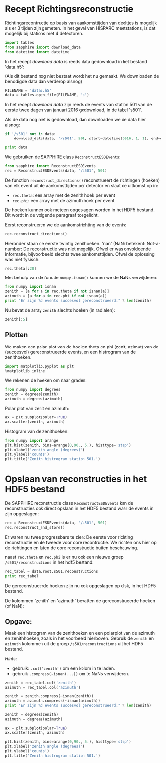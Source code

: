 # Recept Richtingsreconstructie

Richtingsrecontructie op basis van aankomsttijden van deeltjes is mogelijk als
er 3 tijden zijn gemeten. In het geval van HiSPARC meetstations, is dat mogelijk
bij stations met 4 detectoren.


```python
import tables
from sapphire import download_data
from datetime import datetime
```

In het recept *download data* is reeds data gedownload in het bestand 'data.h5':

(Als dit bestand nog niet bestaat wordt het nu gemaakt. We downloaden de
benodigde data dan verderop alsnog)


```python
FILENAME = 'data5.h5'
data = tables.open_file(FILENAME, 'a')
```

In het recept *download data* zijn reeds de events van station 501 van de eerste
twee dagen van januari 2016 gedownload, in de tabel 's501'.

Als de data nog niet is gedownload, dan downloaden we de data hier alsnog:


```python
if '/s501' not in data:
    download_data(data, '/s501', 501, start=datetime(2016, 1, 1), end=datetime(2016,1,3))
```


```python
print data
```

We gebruiken de SAPPHiRE class `ReconstructESDEvents`:


```python
from sapphire import ReconstructESDEvents
rec = ReconstructESDEvents(data, '/s501', 501)
```

De function `reconstruct_directions()` reconstrueert de richtingen (hoeken) van
elk event uit de aankomsttijden per detector en slaat de uitkomst op in:
- `rec.theta`: een array met de zenith hoek per event
- `rec.phi`: een array met de azimuth hoek per event

De hoeken kunnen ook meteen opgeslagen worden in het HDF5 bestand. Dit wordt in
de volgende paragraaf toegelicht.

Eerst reconstrueren we de aankomstrichting van de events:


```python
rec.reconstruct_directions()
```

Hieronder staan de eerste twintig zenithoeken. 'nan' (NaN) betekent:
Not-a-number: De reconstructie was niet mogelijk. Ofwel er was onvoldoende
informatie, bijvoorbeeld slechts twee aankomsttijden. Ofwel de oplossing was
niet fysisch:


```python
rec.theta[:20]
```

Met behulp van de functie `numpy.isnan()` kunnen we de NaNs verwijderen:


```python
from numpy import isnan
zenith = [a for a in rec.theta if not isnan(a)]
azimuth = [a for a in rec.phi if not isnan(a)]
print "Er zijn %d events succesvol gereconstrueerd." % len(zenith)            
```

Nu bevat de array `zenith` slechts hoeken (in radialen):


```python
zenith[:5]
```

## Plotten

We maken een polar-plot van de hoeken theta en phi (zenit, azimut) van de
(succesvol) gereconstrueerde events, en een histrogram van de zenithoeken.


```python
import matplotlib.pyplot as plt
%matplotlib inline
```

We rekenen de hoeken om naar graden:


```python
from numpy import degrees
zenith = degrees(zenith)
azimuth = degrees(azimuth)
```

Polar plot van zenit en azimuth:


```python
ax = plt.subplot(polar=True)
ax.scatter(zenith, azimuth)
```

Histogram van de zenithoeken:


```python
from numpy import arange
plt.hist(zenith, bins=arange(0,90., 5.), histtype='step')
plt.xlabel('zenith angle (degrees)')
plt.ylabel('counts')
plt.title('Zenith histrogram station 501.')
```

# Opslaan van reconstructies in het HDF5 bestand

De SAPPHiRE reconstructie class `ReconstructESDEvents` kan de reconstructies ook
direct opslaan in het HDF5 bestand waar de events in zijn opgeslagen:


```python
rec = ReconstructESDEvents(data, '/s501', 501)
rec.reconstruct_and_store()
```

Er waren nu twee progressbars te zien: De eerste voor richting reconstructie en
de tweede voor core recontructie. We richten ons hier op de richtingen en laten
de core reconstructie buiten beschouwing.

naast `rec.theta` en `rec.phi` is er nu ook een nieuwe groep
`/s501/reconstructions` in het hdf5 bestand:


```python
rec_tabel = data.root.s501.reconstructions
print rec_tabel
```

De gereconstrueerde hoeken zijn nu ook opgeslagen op disk, in het HDF5 bestand.

De kolommen 'zenith' en 'azimuth' bevatten de gereconstrueerde hoeken (of NaN):

## Opgave:

Maak een histogram van de zenithoeken en een polarplot van de azimuth en
zenithhoeken, zoals in het voorbeeld hierboven. Gebruik de `zenith` en `azimuth`
kolommen uit de groep `/s501/reconstructions` uit het HDF5 bestand.

*Hints*:
- gebruik: `.col('zenith')` om een kolom in te laden.
- gebruik  `.compress(~isnan(...))` om te NaNs verwijderen.


```python
zenith = rec_tabel.col('zenith')
azimuth = rec_tabel.col('azimuth')
```


```python
zenith = zenith.compress(~isnan(zenith))
azimuth = azimuth.compress(~isnan(azimuth))
print "Er zijn %d events succesvol gereconstrueerd." % len(zenith)            
```


```python
zenith = degrees(zenith)
azimuth = degrees(azimuth)
```


```python
ax = plt.subplot(polar=True)
ax.scatter(zenith, azimuth)
```


```python
plt.hist(zenith, bins=arange(0,90., 5.), histtype='step')
plt.xlabel('zenith angle (degrees)')
plt.ylabel('counts')
plt.title('Zenith histrogram station 501.')
```
